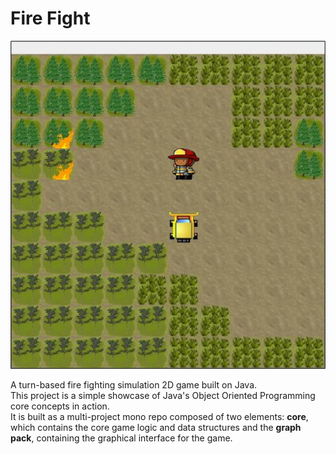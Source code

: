# Fire Fight

![fire-fight-game](./docs/Firefight.png)
  
A turn-based fire fighting simulation 2D game built on Java.  
This project is a simple showcase of Java's Object Oriented Programming core concepts in action.  
It is built as a multi-project mono repo composed of two elements: **core**, which contains the core game logic and data structures and the **graph pack**, containing the graphical interface for the game.